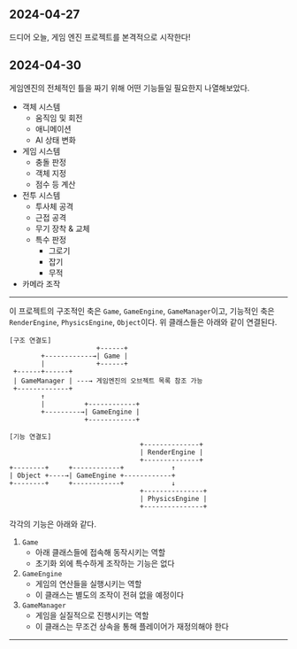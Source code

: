 ## 2024-04-27

드디어 오늘, 게임 엔진 프로젝트를 본격적으로 시작한다!

## 2024-04-30

게임엔진의 전체적인 틀을 짜기 위해 어떤 기능들일 필요한지 나열해보았다.
- 객체 시스템
   - 움직임 및 회전
   - 애니메이션
   - AI 상태 변화
- 게임 시스템
   - 충돌 판정
   - 객체 지정
   - 점수 등 계산
- 전투 시스템
   - 투사체 공격
   - 근접 공격
   - 무기 장착 & 교체
   - 특수 판정
      - 그로기
      - 잡기
      - 무적
- 카메라 조작

---

이 프로젝트의 구조적인 축은 `Game`, `GameEngine`, `GameManager`이고, 기능적인 축은 `RenderEngine`, `PhysicsEngine`, `Object`이다.
위 클래스들은 아래와 같이 연결된다.
```
[구조 연결도]
                      +------+
        +------------→| Game |
        |             +------+
 +------+------+
 | GameManager | ---→ 게임엔진의 오브젝트 목록 참조 가능
 +-------------+
        ↑                               
        |          +------------+
        +---------→| GameEngine |
                   +------------+

[기능 연결도]
                                 +--------------+
                                 | RenderEngine |
                                 +--------------+
+--------+     +------------+            ↑
| Object +----→| GameEngine +------------+
+--------+     +------------+            ↓
                                 +---------------+
                                 | PhysicsEngine |
                                 +---------------+
```
각각의 기능은 아래와 같다.
1. `Game`
   - 아래 클래스들에 접속해 동작시키는 역할
   - 초기화 외에 특수하게 조작하는 기능은 없다
2. `GameEngine`
   - 게임의 연산들을 실행시키는 역할
   - 이 클래스는 별도의 조작이 전혀 없을 예정이다
3. `GameManager`
   - 게임을 실질적으로 진행시키는 역할
   - 이 클래스는 무조건 상속을 통해 플레이어가 재정의해야 한다

---
